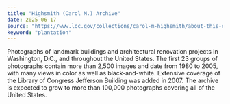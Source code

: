 ```yaml
---
title: "Highsmith (Carol M.) Archive"
date: 2025-06-17
source: "https://www.loc.gov/collections/carol-m-highsmith/about-this-collection/"
keyword: "plantation"
---
```


Photographs of landmark buildings and architectural renovation projects in Washington, D.C., and throughout the United States. The first 23 groups of photographs contain more than 2,500 images and date from 1980 to 2005, with many views in color as well as black-and-white. Extensive coverage of the Library of Congress Jefferson Building was added in 2007. The archive is expected to grow to more than 100,000 photographs covering all of the United States.

